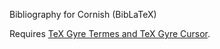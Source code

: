 Bibliography for Cornish (BibLaTeX)

Requires [TeX Gyre Termes and TeX Gyre Cursor](https://ctan.org/pkg/tex-gyre?lang=en).
